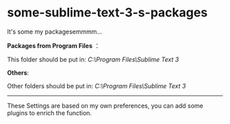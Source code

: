 # some-sublime-text-3-s-packages
It's some my packagesemmmm...

**Packages from Program Files** ：

This folder should be put in: *C:\Program Files\Sublime Text 3*

**Others**:

Other folders should be put in: *C:\Program Files\Sublime Text 3*

------------

These Settings are based on my own preferences, you can add some plugins to enrich the function.
